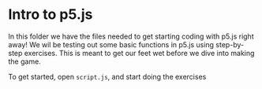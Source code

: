 # Intro to p5.js

In this folder we have the files needed to get starting coding with p5.js right away! We wil be testing out some basic functions in p5.js using step-by-step exercises. This is meant to get our feet wet before we dive into making the game. 

To get started, open `script.js`, and start doing the exercises
